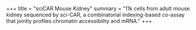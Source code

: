 +++
title = "sciCAR Mouse Kidney"
summary = "11k cells from adult mouse kidney sequenced by sci-CAR, a combinatorial indexing-based co-assay that jointly profiles chromatin accessibility and mRNA."
+++
